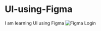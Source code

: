 # UI-using-Figma
I am learning UI using Figma
![Figma Login](https://github.com/IotchulindraRai/UI-using-Figma/assets/87846923/27a378fb-51ff-4960-b93c-521cf3402abb)
